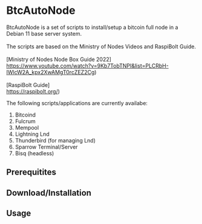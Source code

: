# BtcAutoNode

BtcAutoNode is a set of scripts to install/setup a bitcoin full node in a Debian 11 base server system.<br><br>
The scripts are based on the Ministry of Nodes Videos and RaspiBolt Guide.<br><br>
[Ministry of Nodes Node Box Guide 2022]<br>
https://www.youtube.com/watch?v=9Kb7TobTNPI&list=PLCRbH-IWlcW2A_kpx2XwAMgT0rcZEZ2Cg)<br><br>
[RaspiBolt Guide]<br>
https://raspibolt.org/)<br>

The following scripts/applications are currently availabe:
1. Bitcoind
2. Fulcrum
3. Mempool
4. Lightning Lnd
5. Thunderbird (for managing Lnd)
6. Sparrow Terminal/Server
7. Bisq (headless)

## Prerequitites


## Download/Installation


## Usage


